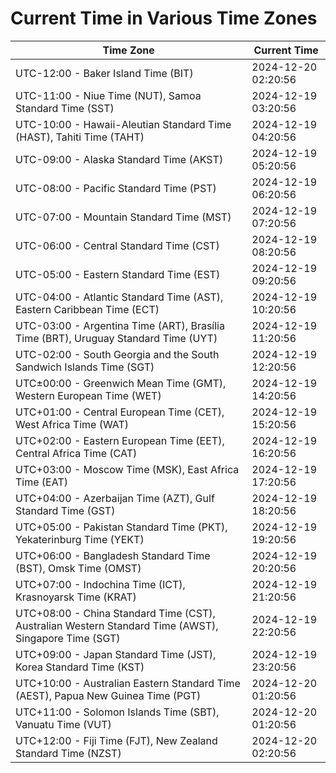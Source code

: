 # Current Time in Various Time Zones

| Time Zone | Current Time |
|-----------|--------------|
| UTC-12:00 - Baker Island Time (BIT) | 2024-12-20 02:20:56 |
| UTC-11:00 - Niue Time (NUT), Samoa Standard Time (SST) | 2024-12-19 03:20:56 |
| UTC-10:00 - Hawaii-Aleutian Standard Time (HAST), Tahiti Time (TAHT) | 2024-12-19 04:20:56 |
| UTC-09:00 - Alaska Standard Time (AKST) | 2024-12-19 05:20:56 |
| UTC-08:00 - Pacific Standard Time (PST) | 2024-12-19 06:20:56 |
| UTC-07:00 - Mountain Standard Time (MST) | 2024-12-19 07:20:56 |
| UTC-06:00 - Central Standard Time (CST) | 2024-12-19 08:20:56 |
| UTC-05:00 - Eastern Standard Time (EST) | 2024-12-19 09:20:56 |
| UTC-04:00 - Atlantic Standard Time (AST), Eastern Caribbean Time (ECT) | 2024-12-19 10:20:56 |
| UTC-03:00 - Argentina Time (ART), Brasília Time (BRT), Uruguay Standard Time (UYT) | 2024-12-19 11:20:56 |
| UTC-02:00 - South Georgia and the South Sandwich Islands Time (SGT) | 2024-12-19 12:20:56 |
| UTC±00:00 - Greenwich Mean Time (GMT), Western European Time (WET) | 2024-12-19 14:20:56 |
| UTC+01:00 - Central European Time (CET), West Africa Time (WAT) | 2024-12-19 15:20:56 |
| UTC+02:00 - Eastern European Time (EET), Central Africa Time (CAT) | 2024-12-19 16:20:56 |
| UTC+03:00 - Moscow Time (MSK), East Africa Time (EAT) | 2024-12-19 17:20:56 |
| UTC+04:00 - Azerbaijan Time (AZT), Gulf Standard Time (GST) | 2024-12-19 18:20:56 |
| UTC+05:00 - Pakistan Standard Time (PKT), Yekaterinburg Time (YEKT) | 2024-12-19 19:20:56 |
| UTC+06:00 - Bangladesh Standard Time (BST), Omsk Time (OMST) | 2024-12-19 20:20:56 |
| UTC+07:00 - Indochina Time (ICT), Krasnoyarsk Time (KRAT) | 2024-12-19 21:20:56 |
| UTC+08:00 - China Standard Time (CST), Australian Western Standard Time (AWST), Singapore Time (SGT) | 2024-12-19 22:20:56 |
| UTC+09:00 - Japan Standard Time (JST), Korea Standard Time (KST) | 2024-12-19 23:20:56 |
| UTC+10:00 - Australian Eastern Standard Time (AEST), Papua New Guinea Time (PGT) | 2024-12-20 01:20:56 |
| UTC+11:00 - Solomon Islands Time (SBT), Vanuatu Time (VUT) | 2024-12-20 01:20:56 |
| UTC+12:00 - Fiji Time (FJT), New Zealand Standard Time (NZST) | 2024-12-20 02:20:56 |

